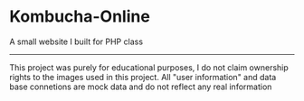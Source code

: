 # Kombucha-Online
A small website I built for PHP class


----
This project was purely for educational purposes, I do not claim ownership rights to the images used in this project. All "user information" and data base connetions are mock data and do not reflect any real information
